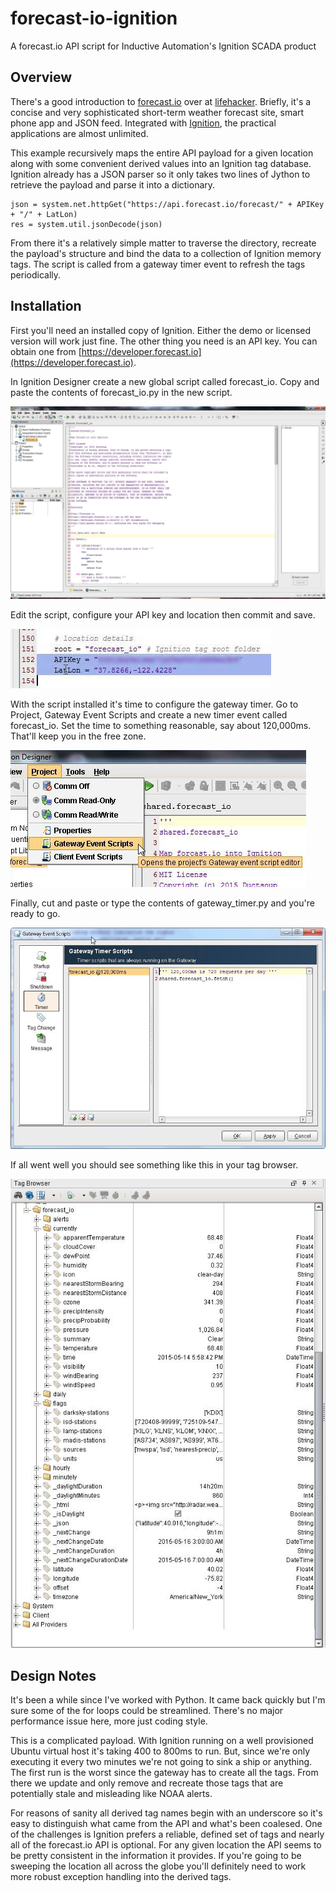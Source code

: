 # forecast-io-ignition
A forecast.io API script for Inductive Automation's Ignition SCADA product
## Overview
There's a good introduction to [forecast.io](http://forecast.io) over at [lifehacker](http://lifehacker.com/5992542/forecastio-delivers-a-useful-animated-weather-report-for-your-location-all-on-one-page). Briefly, it's a concise and very sophisticated short-term weather forecast site, smart phone app and JSON feed. Integrated with [Ignition](https://inductiveautomation.com/), the practical applications are almost unlimited.

This example recursively maps the entire API payload for a given location along with some convenient derived values into an Ignition tag database. Ignition already has a JSON parser so it only takes two lines of Jython to retrieve the payload and parse it into a dictionary.

```
json = system.net.httpGet("https://api.forecast.io/forecast/" + APIKey + "/" + LatLon)
res = system.util.jsonDecode(json)
```
From there it's a relatively simple matter to traverse the directory, recreate the payload's structure and bind the data to a collection of Ignition memory tags. The script is called from a gateway timer event to refresh the tags periodically.

## Installation
First you'll need an installed copy of Ignition. Either the demo or licensed version will work just fine. The other thing you need is an API key. You can obtain one from [https://developer.forecast.io](https://developer.forecast.io). 

In Ignition Designer create a new global script called forecast_io. Copy and paste the contents of forecast_io.py in the new script.

![ScreenShot1](/images/ScreenShot1.jpg)

Edit the script, configure your API key and location then commit and save. 

![ScreenShot2](/images/ScreenShot2.jpg)

With the script installed it's time to configure the gateway timer. Go to Project, Gateway Event Scripts and create a new timer event called forecast_io. Set the time to something reasonable, say about 120,000ms. That'll keep you in the free zone. 

![ScreenShot3](/images/ScreenShot3.jpg)

Finally, cut and paste or type the contents of gateway_timer.py and you're ready to go.

![ScreenShot4](/images/ScreenShot4.jpg)

If all went well you should see something like this in your tag browser.

![ScreenShot5](/images/ScreenShot5.jpg)

## Design Notes
It's been a while since I've worked with Python. It came back quickly but I'm sure some of the for loops could be streamlined. There's no major performance issue here, more just coding style.

This is a complicated payload. With Ignition running on a well provisioned Ubuntu virtual host it's taking 400 to 800ms to run. But, since we're only executing it every two minutes we're not going to sink a ship or anything. The first run is the worst since the gateway has to create all the tags. From there we update and only remove and recreate those tags that are potentially stale and misleading like NOAA alerts.

For reasons of sanity all derived tag names begin with an underscore so it's easy to distinguish what came from the API and what's been coalesed. One of the challenges is Ignition prefers a reliable, defined set of tags and nearly all of the forecast.io API is optional. For any given location the API seems to be pretty consistent in the information it provides. If you're going to be sweeping the location all across the globe you'll definitely need to work more robust exception handling into the derived tags.

